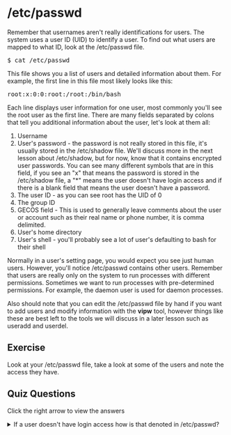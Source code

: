 # /etc/passwd

Remember that usernames aren't really identifications for users. The system uses a user ID (UID) to identify a user. To find out what users are mapped to what ID, look at the /etc/passwd file. 

<pre>$ cat /etc/passwd</pre>

This file shows you a list of users and detailed information about them. For example, the first line in this file most likely looks like this:

<pre>root:x:0:0:root:/root:/bin/bash</pre>

Each line displays user information for one user, most commonly you'll see the root user as the first line. There are many fields separated by colons that tell you additional information about the user, let's look at them all:

<ol>
<li>Username</li>
<li>User's password - the password is not really stored in this file, it's usually stored in the /etc/shadow file. We'll discuss more in the next lesson about /etc/shadow, but for now, know that it contains encrypted user passwords. You can see many different symbols that are in this field, if you see an "x" that means the password is stored in the /etc/shadow file, a "*" means the user doesn't have login access and if there is a blank field that means the user doesn't have a password.</li>
<li>The user ID - as you can see root has the UID of 0</li>
<li>The group ID</li>
<li>GECOS field - This is used to generally leave comments about the user or account such as their real name or phone number, it is comma delimited.</li>
<li>User's home directory</li>
<li>User's shell - you'll probably see a lot of user's defaulting to bash for their shell</li>
</ol>

Normally in a user's setting page, you would expect you see just human users. However, you'll notice /etc/passwd contains other users. Remember that users are really only on the system to run processes with different permissions. Sometimes we want to run processes with pre-determined permissions. For example, the daemon user is used for daemon processes.

Also should note that you can edit the /etc/passwd file by hand if you want to add users and modify information with the <b>vipw</b> tool, however things like these are best left to the tools we will discuss in a later lesson such as useradd and userdel.

## Exercise

Look at your /etc/passwd file, take a look at some of the users and note the access they have. 

## Quiz Questions 

Click the right arrow to view the answers

<details>
<summary>If a user doesn't have login access how is that denoted in /etc/passwd?</summary>
*
</details>
